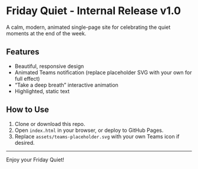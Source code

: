 # Friday Quiet - Internal Release v1.0

A calm, modern, animated single-page site for celebrating the quiet moments at the end of the week.

## Features
- Beautiful, responsive design
- Animated Teams notification (replace placeholder SVG with your own for full effect)
- “Take a deep breath” interactive animation
- Highlighted, static text

## How to Use
1. Clone or download this repo.
2. Open `index.html` in your browser, or deploy to GitHub Pages.
3. Replace `assets/teams-placeholder.svg` with your own Teams icon if desired.

---

Enjoy your Friday Quiet!
